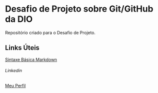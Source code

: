 # Desafio de Projeto sobre Git/GitHub da DIO

Repositório criado para o Desafio de Projeto.

## Links Úteis

[Sintaxe Básica Markdown](https://docs.github.com/pt/get-started/writing-on-github/getting-started-with-writing-and-formatting-on-github/basic-writing-and-formatting-syntax)

###### Linkedin
[Meu Perfil](linkedin.com/in/cleyton-victor-9a9323135/)
